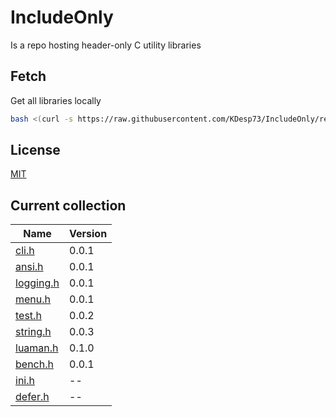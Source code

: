 # IncludeOnly

Is a repo hosting header-only C utility libraries

## Fetch

Get all libraries locally

```sh
bash <(curl -s https://raw.githubusercontent.com/KDesp73/IncludeOnly/refs/heads/main/scripts/installer.sh)
```
## License

[MIT](./LICENSE)

## Current collection
 
| Name                                                                         | Version |
|------------------------------------------------------------------------------|---------|
| [cli.h](https://github.com/KDesp73/IncludeOnly/blob/main/libs/cli.h)         | 0.0.1   |
| [ansi.h](https://github.com/KDesp73/IncludeOnly/blob/main/libs/ansi.h)       | 0.0.1   |
| [logging.h](https://github.com/KDesp73/IncludeOnly/blob/main/libs/logging.h) | 0.0.1   |
| [menu.h](https://github.com/KDesp73/IncludeOnly/blob/main/libs/menu.h)       | 0.0.1   |
| [test.h](https://github.com/KDesp73/IncludeOnly/blob/main/libs/test.h)       | 0.0.2   |
| [string.h](https://github.com/KDesp73/IncludeOnly/blob/main/libs/string.h)   | 0.0.3   |
| [luaman.h](https://github.com/KDesp73/IncludeOnly/blob/main/libs/luaman.h)   | 0.1.0   |
| [bench.h](https://github.com/KDesp73/IncludeOnly/blob/main/libs/bench.h)     | 0.0.1   |
| [ini.h](https://github.com/KDesp73/IncludeOnly/blob/main/libs/ini.h)         | --      |
| [defer.h](https://github.com/KDesp73/IncludeOnly/blob/main/libs/defer.h)     | --      |
